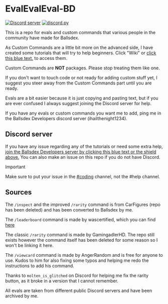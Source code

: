 # EvalEvalEval-BD
[![Discord server](https://img.shields.io/badge/support-server-5865F2?logo=discord)](https://discord.gg/PKKhee4fvy)
[![discord.py](https://img.shields.io/badge/discord-py-blue.svg)](https://github.com/Rapptz/discord.py)

This is a repo for evals and custom commands that various people in the community have made for Ballsdex.

As Custom Commands are a little bit more on the advanced side, I have created some tutorials that will try to help beginners. Click "Wiki" or [click this blue text.](https://github.com/ContestedWheel/EvalEvalEval-BD/wiki) to access them.

Custom Commands are **NOT** packages. Please stop treating them like one.

If you don't want to touch code or not ready for adding custom stuff yet, I suggest you steer away from the Custom Commands part until you are ready.

Evals are a bit easier because it is just copying and pasting text, but if you are ever confused I always suggest joining the Discord server for help.

If you have any evals or custom commands you want me to add, ping me in the Ballsdex Developers discord server (ihailthenight1234).

## Discord server

If you have any issue regarding any of the tutorials or need some extra help, [join the Ballsdex Developers server by clicking this blue text or the shield above.](https://discord.com/invite/PKKhee4fvy) You can also make an issue on this repo if you do not have Discord.

> [!IMPORTANT]
> Make sure to put your issue in the [#coding](https://discord.com/channels/1255250024741212262/1255255977029144596) channel, not the #help channel.

## Sources

The `/inspect` and the improved `/rarity` command is from CarFigures (repo has been deleted) and has been converted to Ballsdex by me.

The `/leaderboard` command is made by wascertified, which you can find [here](https://codeberg.org/wascertified/custom-cogs)

The classic `/rarity` command is made by GamingadlerHD. The repo still exists however the command itself has been deleted for some reason so I won't be linking it here.

The `/viewcard` command is made by AngerRandom and is free for anyone to use. Kudos to him for also fixing some typos and helping me redo the instructions to add his command.

Thanks to `molten_is_glitched` on Discord for helping me fix the rarity button, as it broke in a version that I cannot remember.

All evals are taken from different public Discord servers and have been archived by me.
